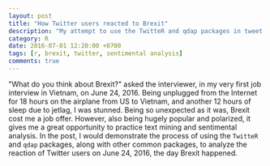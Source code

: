 ```yaml
---
layout: post
title: "How Twitter users reacted to Brexit"
description: "My attempt to use the TwitteR and qdap packages in tweet mining and sentimental analysis"
category: R
date: 2016-07-01 12:20:00 +0700
tags: [r, brexit, twitter, sentimental analysis]
comments: true
---
```


"What do you think about Brexit?" asked the interviewer, in my very first job interview in Vietnam, on June 24, 2016. Being unplugged from the Internet for 18 hours on the airplane from US to Vietnam, and another 12 hours of sleep due to jetlag, I was stunned. Being so unexpected as it was, Brexit cost me a job offer. However, also being hugely popular and polarized, it gives me a great opportunity to practice text mining and sentimental analysis. In the post, I would demonstrate the process of using the `TwitteR` and `qdap` packages, along with other common packages, to analyze the reaction of Twitter users on June 24, 2016, the day Brexit happened.
